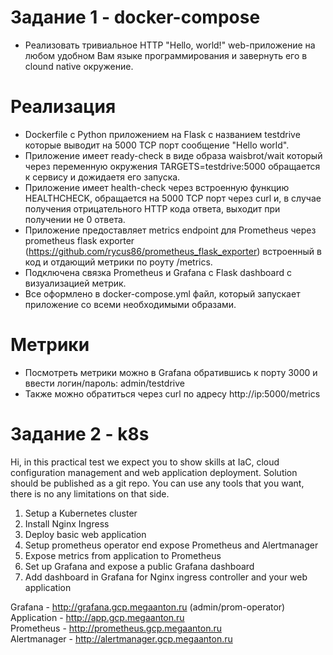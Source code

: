 # Задание 1 - docker-compose  
 - Реализовать тривиальное HTTP "Hello, world!" web-приложение на любом удобном Вам языке программирования и завернуть его в clound native окружение.

# Реализация 
 - Dockerfile c Python приложением на Flask с названием testdrive которые выводит на 5000 TCP порт сообщение "Hello world".
 - Приложение имеет ready-check в виде образа waisbrot/wait который через переменную окружения TARGETS=testdrive:5000 обращается к сервису и дожидаетя его запуска.
 - Приложение имеет health-check через встроенную функцию HEALTHCHECK, обращается на 5000 TCP порт через curl и, в случае получения отрицательного HTTP кода ответа, выходит при получении не 0 ответа.
 - Приложение предоставляет metrics endpoint для Prometheus через prometheus flask exporter (https://github.com/rycus86/prometheus_flask_exporter) встроенный в код и отдающий метрики по роуту /metrics.
 - Подключена связка Prometheus и Grafana с Flask dashboard с визуализацией метрик.
 - Все оформлено в docker-compose.yml файл, который запускает приложение со всеми необходимыми образами.

# Метрики
 - Посмотреть метрики можно в Grafana обратившись к порту 3000 и ввести логин/пароль: admin/testdrive  
 - Также можно обратиться через curl по адресу http://ip:5000/metrics  
  
  
# Задание 2 - k8s  
Hi, in this practical test we expect you to show skills at IaC, cloud configuration management and web application deployment. Solution should be published as a git repo. You can use any tools that you want, there is no any limitations on that side.
1. Setup a Kubernetes cluster
2. Install Nginx Ingress
3. Deploy basic web application
4. Setup prometheus operator end expose Prometheus and Alertmanager
5. Expose metrics from application to Prometheus
6. Set up Grafana and expose a public Grafana dashboard
7. Add dashboard in Grafana for Nginx ingress controller and your web application

Grafana - http://grafana.gcp.megaanton.ru  (admin/prom-operator)  
Application - http://app.gcp.megaanton.ru  
Prometheus - http://prometheus.gcp.megaanton.ru  
Alertmanager - http://alertmanager.gcp.megaanton.ru  